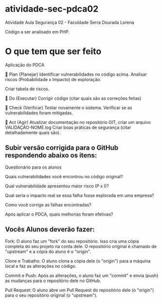# atividade-sec-pdca02
Atividade Aula Segurança 02 - Faculdade Serra Dourada Lorena

Código a ser analisado em PHP.


<?php
if ($_SERVER['REQUEST_METHOD'] == 'POST') {
    $upload_dir = "uploads/";
    $file = $upload_dir . basename($_FILES["file"]["name"]);

    if (move_uploaded_file($_FILES["file"]["tmp_name"], $file)) {
        echo "Arquivo enviado com sucesso!";
    } else {
        echo "Erro ao enviar arquivo.";
    }
}
?>


# O que tem que ser feito
Aplicação do PDCA

🔹 Plan (Planejar)
Identificar vulnerabilidades no código acima.
Analisar riscos (Probabilidade x Impacto) de exploração.

Criar tabela de riscos.

🔹 Do (Executar)
Corrigir código (citar quais são as correções feitas)

🔹 Check (Verificar)
Testar novamente o sistema.
Verificar se as vulnerabilidades foram mitigadas.

🔹 Act (Agir)
Atualizar documentação no repositório GIT, criar um arquivo VALIDAÇÃO-NOME.log
Criar boas práticas de segurança (citar detalhadamente quais são).


## Subir versão corrigida para o GitHub respondendo abaixo os itens:

Questionário para os alunos

Quais vulnerabilidades você encontrou no código original?

Qual vulnerabilidade apresentou maior risco (P x I)?

Qual seria o impacto real se essa falha fosse explorada em uma empresa?

Como você corrige as falhas encontradas?

Após aplicar o PDCA, quais melhorias foram efetivas?

## Vocês Alunos deverão fazer:
Fork: O aluno faz um "fork" do seu repositório. Isso cria uma cópia completa do seu projeto na conta dele. O repositório original é chamado de "upstream" e a cópia do aluno é o "origin".

Clone e Trabalho: O aluno clona a cópia dele (o "origin") para a máquina local e faz as alterações no código.

Commit e Push: Após as alterações, o aluno faz um "commit" e envia (push) as mudanças para o repositório dele no GitHub.

Pull Request: O aluno abre um Pull Request do repositório dele (o "origin") para o seu repositório original (o "upstream").
